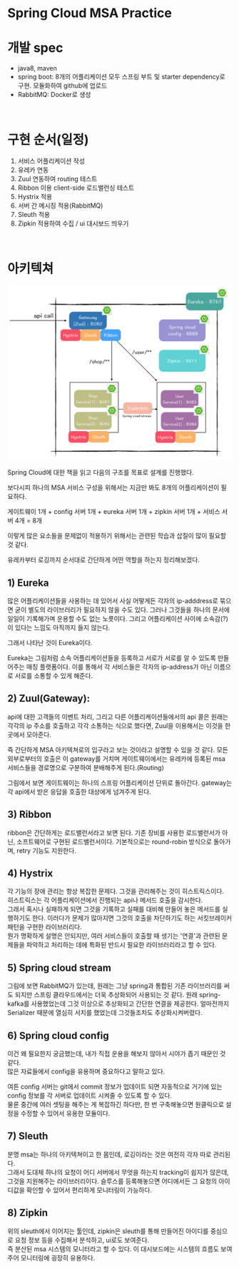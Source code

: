 # Spring Cloud MSA Practice

# 개발 spec
- java8, maven
- spring boot: 8개의 어플리케이션 모두 스프링 부트 및 starter dependency로 구현. 모듈화하여 github에 업로드
- RabbitMQ: Docker로 생성
<br/>

# 구현 순서(일정)
1. 서비스 어플리케이션 작성
2. 유레카 연동
3. Zuul 연동하여 routing 테스트
4. Ribbon 이용 client-side 로드밸런싱 테스트
5. Hystrix 적용
6. 서버 간 메시징 적용(RabbitMQ)
7. Sleuth 적용
8. Zipkin 적용하여 수집 / ui 대시보드 띄우기
<br/>

# 아키텍쳐
<img src="/architecture.png">

Spring Cloud에 대한 책을 읽고 다음의 구조를 목표로 설계를 진행했다.

보다시피 하나의 MSA 서비스 구성을 위해서는 지금만 봐도 8개의 어플리케이션이 필요하다.

게이트웨이 1개 + config 서버 1개 + eureka 서버 1개 + zipkin 서버 1개 + 서비스 서버 4개 = 8개

이렇게 많은 요소들을 문제없이 적용하기 위해서는 관련된 학습과 삽질이 많이 필요할 것 같다.

유레카부터 로깅까지 순서대로 간단하게 어떤 역할을 하는지 정리해보겠다.

## 1) Eureka 
많은 어플리케이션들을 사용하는 데 있어서 사실 어떻게든 각자의 ip-adddress로 묶으면 굳이 별도의 라이브러리가 필요하지 않을 수도 있다. 그러나 그것들을 하나의 문서에 일일이 기록해가며 운용할 수도 없는 노릇이다. 그리고 어플리케이션 사이에 소속감(?)이 있다는 느낌도 아직까지 들지 않는다. 

그래서 나타난 것이 Eureka이다. 

Eureka는 그림처럼 소속 어플리케이션들을 등록하고 서로가 서로를 알 수 있도록 만들어주는 매칭 플랫폼이다. 이를 통해서 각 서비스들은 각자의 ip-address가 아닌 이름으로 서로를 소통할 수 있게 해준다.

## 2) Zuul(Gateway):
api에 대한 고객들의 이벤트 처리, 그리고 다른 어플리케이션들에서의 api 콜은 원래는 각각의 ip 주소를 호출하고 각각 소통하는 식으로 했다면, Zuul을 이용해서는 이것을 한 곳에서 모아준다.

즉 간단하게 MSA 아키텍쳐로의 입구라고 보는 것이라고 설명할 수 있을 것 같다.
모든 외부로부터의 호출은 이 gateway를 거치며 게이트웨이에서는 유레카에 등록된 msa 서비스들을 경로명으로 구분하여 분배해주게 된다.(Routing)

그림에서 보면 게이트웨이는 하나의 스프링 어플리케이션 단위로 돌아간다.
gateway는 각 api에서 받은 응답을 호출한 대상에게 넘겨주게 된다.

## 3) Ribbon
ribbon은 간단하게는 로드밸런서라고 보면 된다. 기존 장비를 사용한 로드밸런서가 아닌, 소프트웨어로 구현된 로드밸런서이다. 기본적으로는 round-robin 방식으로 돌아가며, retry 기능도 지원한다.

## 4) Hystrix
각 기능의 장애 관리는 항상 복잡한 문제다. 그것을 관리해주는 것이 히스트릭스이다.  
히스트릭스는 각 어플리케이션에서 진행되는 api나 메서드 호출을 감시한다.  
그래서 혹시나 실패하게 되면 그것을 기록하고 실패를 대비해 만들어 놓은 메서드를 실행하기도 한다. 이러다가 문제가 많아지면 그것의 호출을 차단하기도 하는 서킷브레이커 패턴을 구현한 라이브러리다.  
뭔가 명확하게 설명은 안되지만, 여러 서비스들이 호출할 때 생기는 '연결'과 관련된 문제들을 파악하고 처리하는 데에 특화된 반드시 필요한 라이브러리라고 할 수 있다.

## 5) Spring cloud stream
그림에 보면 RabbitMQ가 있는데, 원래는 그냥 spring과 통합된 기존 라이브러리를 써도 되지만 스프링 클라우드에서는 더욱 추상화되어 사용되는 것 같다. 원래 spring-kafka를 사용했었는데 그것 이상으로 추상화되고 간단한 연결을 제공한다. 얼마전까지 Serializer 때문에 열심히 서치를 했었는데 그것들조차도 추상화시켜버렸다.

## 6) Spring cloud config
이건 왜 필요한지 궁금했는데, 내가 직접 운용을 해보지 않아서 시야가 좁기 때문인 것 같다.  
많은 자료들에서 config을 유용하며 중요하다고 말하고 있다.

여튼 config 서버는 git에서 commit 정보가 업데이트 되면 자동적으로 거기에 있는 config 정보를 각 서버로 업데이트 시켜줄 수 있도록 할 수 있다.  
물론 중간에 여러 셋팅을 해주는 게 복잡하긴 하다만, 한 번 구축해놓으면 원클릭으로 설정을 수정할 수 있어서 유용한 모듈이다. 

## 7) Sleuth
분명 msa는 하나의 아키텍쳐이고 한 몸인데, 로깅이라는 것은 여전히 각자 따로 관리된다.   
그래서 도대체 하나의 요청이 어디 서버에서 무엇을 하는지 tracking이 쉽지가 않은데, 그것을 지원해주는 라이브러리이다. 
슬루스를 등록해놓으면 어디에서든 그 요청의 아이디값을 확인할 수 있어서 편리하게 모니터링이 가능하다.  

## 8) Zipkin
위의 sleuth에서 이어지는 툴인데, zipkin은 sleuth를 통해 만들어진 아이디를 중심으로 요청 정보 등을 수집해서 분석하고, ui로도 보여준다.   
즉 분산된 msa 시스템의 모니터라고 할 수 있다. 이 대시보드에는 시스템의 흐름도 보여주어 모니터링에 굉장히 유용하다.
